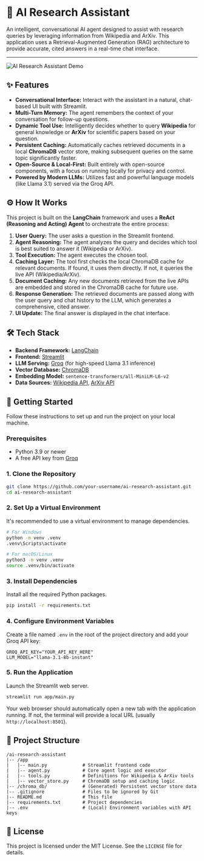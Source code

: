 # 🔬 AI Research Assistant

An intelligent, conversational AI agent designed to assist with research queries by leveraging information from Wikipedia and ArXiv. This application uses a Retrieval-Augmented Generation (RAG) architecture to provide accurate, cited answers in a real-time chat interface.

---

![AI Research Assistant Demo](https://i.imgur.com/sK2nJ8g.gif)  <!-- Replace with your own GIF if you create one -->

## ✨ Features

- **Conversational Interface:** Interact with the assistant in a natural, chat-based UI built with Streamlit.
- **Multi-Turn Memory:** The agent remembers the context of your conversation for follow-up questions.
- **Dynamic Tool Use:** Intelligently decides whether to query **Wikipedia** for general knowledge or **ArXiv** for scientific papers based on your question.
- **Persistent Caching:** Automatically caches retrieved documents in a local **ChromaDB** vector store, making subsequent queries on the same topic significantly faster.
- **Open-Source & Local-First:** Built entirely with open-source components, with a focus on running locally for privacy and control.
- **Powered by Modern LLMs:** Utilizes fast and powerful language models (like Llama 3.1) served via the Groq API.

## ⚙️ How It Works

This project is built on the **LangChain** framework and uses a **ReAct (Reasoning and Acting) Agent** to orchestrate the entire process:

1.  **User Query:** The user asks a question in the Streamlit frontend.
2.  **Agent Reasoning:** The agent analyzes the query and decides which tool is best suited to answer it (Wikipedia or ArXiv).
3.  **Tool Execution:** The agent executes the chosen tool.
4.  **Caching Layer:** The tool first checks the local ChromaDB cache for relevant documents. If found, it uses them directly. If not, it queries the live API (Wikipedia/ArXiv).
5.  **Document Caching:** Any new documents retrieved from the live APIs are embedded and stored in the ChromaDB cache for future use.
6.  **Response Generation:** The retrieved documents are passed along with the user query and chat history to the LLM, which generates a comprehensive, cited answer.
7.  **UI Update:** The final answer is displayed in the chat interface.

## 🛠️ Tech Stack

- **Backend Framework:** [LangChain](https://www.langchain.com/)
- **Frontend:** [Streamlit](https://streamlit.io/)
- **LLM Serving:** [Groq](https://groq.com/) (for high-speed Llama 3.1 inference)
- **Vector Database:** [ChromaDB](https://www.trychroma.com/)
- **Embedding Model:** `sentence-transformers/all-MiniLM-L6-v2`
- **Data Sources:** [Wikipedia API](https://pypi.org/project/wikipedia/), [ArXiv API](https://pypi.org/project/arxiv/)

## 🚀 Getting Started

Follow these instructions to set up and run the project on your local machine.

### Prerequisites

- Python 3.9 or newer
- A free API key from [Groq](https://console.groq.com/keys)

### 1. Clone the Repository

```bash
git clone https://github.com/your-username/ai-research-assistant.git
cd ai-research-assistant
```

### 2. Set Up a Virtual Environment

It's recommended to use a virtual environment to manage dependencies.

```bash
# For Windows
python -m venv .venv
.venv\Scripts\activate

# For macOS/Linux
python3 -m venv .venv
source .venv/bin/activate
```

### 3. Install Dependencies

Install all the required Python packages.

```bash
pip install -r requirements.txt
```

### 4. Configure Environment Variables

Create a file named `.env` in the root of the project directory and add your Groq API key:

```
GROQ_API_KEY="YOUR_API_KEY_HERE"
LLM_MODEL="llama-3.1-8b-instant"
```

### 5. Run the Application

Launch the Streamlit web server.

```bash
streamlit run app/main.py
```

Your web browser should automatically open a new tab with the application running. If not, the terminal will provide a local URL (usually `http://localhost:8501`).

## 📁 Project Structure

```
/ai-research-assistant
|-- /app
|   |-- main.py             # Streamlit frontend code
|   |-- agent.py            # Core agent logic and executor
|   |-- tools.py            # Definitions for Wikipedia & ArXiv tools
|   |-- vector_store.py     # ChromaDB setup and caching logic
|-- /chroma_db/             # (Generated) Persistent vector store data
|-- .gitignore              # Files to be ignored by Git
|-- README.md               # This file
|-- requirements.txt        # Project dependencies
|-- .env                    # (Local) Environment variables with API keys
```

## 📄 License

This project is licensed under the MIT License. See the `LICENSE` file for details.
